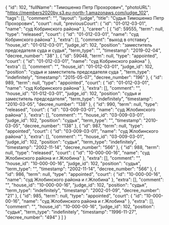 {
    "id": 102,
    "fullName": "Тимошенко Петр Прохорович",
    "photoURL": "https://members2020by.s3.eu-north-1.amazonaws.com/judge_102",
    "tags": [],
    "comment": "",
    "layout": "judge",
    "title": "Судья Тимошенко Петр Прохорович",
    "court": null,
    "previousCourt": {
        "id": "01-012-03-01",
        "name": "суд Кобринского района"
    },
    "career": [
        {
            "id": 59555,
            "term": null,
            "type": "released",
            "court": {
                "id": "01-012-03-01",
                "name": "суд Кобринского района"
            },
            "extra": [],
            "comment": "выход в отставку",
            "house_id": "01-012-03-01",
            "judge_id": 102,
            "position": "заместитель председателя суда и судья",
            "term_type": "",
            "timestamp": "2019-02-04",
            "decree_number": "38"
        },
        {
            "id": 59048,
            "term": null,
            "type": "appointed",
            "court": {
                "id": "01-012-03-01",
                "name": "суд Кобринского района"
            },
            "extra": [],
            "comment": "",
            "house_id": "01-012-03-01",
            "judge_id": 102,
            "position": "судья и заместитель председателя суда ",
            "term_type": "indefinitely",
            "timestamp": "2015-05-07",
            "decree_number": "196"
        },
        {
            "id": 989,
            "term": null,
            "type": "appointed",
            "court": {
                "id": "01-012-03-01",
                "name": "суд Кобринского района"
            },
            "extra": [],
            "comment": "",
            "house_id": "01-012-03-01",
            "judge_id": 102,
            "position": "судья и заместитель председателя",
            "term_type": "indefinitely",
            "timestamp": "2010-03-05",
            "decree_number": "138"
        },
        {
            "id": 990,
            "term": null,
            "type": "released",
            "court": {
                "id": "03-009-03-01",
                "name": "суд Жлобинского района"
            },
            "extra": [],
            "comment": "",
            "house_id": "03-009-03-01",
            "judge_id": 102,
            "position": "судья",
            "term_type": "",
            "timestamp": "2010-03-05",
            "decree_number": "138"
        },
        {
            "id": 987,
            "term": null,
            "type": "appointed",
            "court": {
                "id": "03-009-03-01",
                "name": "суд Жлобинского района"
            },
            "extra": [],
            "comment": "",
            "house_id": "03-009-03-01",
            "judge_id": 102,
            "position": "судья",
            "term_type": "indefinitely",
            "timestamp": "2002-11-14",
            "decree_number": "566"
        },
        {
            "id": 988,
            "term": null,
            "type": "released",
            "court": {
                "id": "10-000-00-16",
                "name": "суд Жлобинского района и г.Жлобина"
            },
            "extra": [],
            "comment": "",
            "house_id": "10-000-00-16",
            "judge_id": 102,
            "position": "судья",
            "term_type": "",
            "timestamp": "2002-11-14",
            "decree_number": "566"
        },
        {
            "id": 986,
            "term": null,
            "type": "appointed",
            "court": {
                "id": "10-000-00-16",
                "name": "суд Жлобинского района и г.Жлобина"
            },
            "extra": [],
            "comment": "",
            "house_id": "10-000-00-16",
            "judge_id": 102,
            "position": "судья",
            "term_type": "indefinitely",
            "timestamp": "2002-01-09",
            "decree_number": "21"
        },
        {
            "id": 985,
            "term": null,
            "type": "appointed",
            "court": {
                "id": "10-000-00-16",
                "name": "суд Жлобинского района и г.Жлобина"
            },
            "extra": [],
            "comment": "",
            "house_id": "10-000-00-16",
            "judge_id": 102,
            "position": "судья",
            "term_type": "indefinitely",
            "timestamp": "1996-11-27",
            "decree_number": "494"
        }
    ]
}